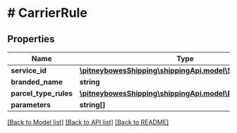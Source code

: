 # # CarrierRule

## Properties

Name | Type | Description | Notes
------------ | ------------- | ------------- | -------------
**service_id** | [**\pitneybowesShipping\shippingApi.model\Services**](Services.md) |  | [optional] 
**branded_name** | **string** |  | [optional] 
**parcel_type_rules** | [**\pitneybowesShipping\shippingApi.model\ParcelTypeRules[]**](ParcelTypeRules.md) |  | [optional] 
**parameters** | **string[]** |  | [optional] 

[[Back to Model list]](../../README.md#documentation-for-models) [[Back to API list]](../../README.md#documentation-for-api-endpoints) [[Back to README]](../../README.md)


